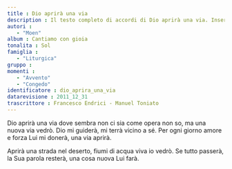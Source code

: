 ```yaml
--- 
title : Dio aprirà una via
description : Il testo completo di accordi di Dio aprirà una via. Inseriscila nel tuo canzoniere!
autori : 
   - "Moen"
album : Cantiamo con gioia
tonalita : Sol
famiglia : 
   - "Liturgica"
gruppo : 
momenti : 
   - "Avvento"
   - "Congedo"
identificatore : dio_aprira_una_via
datarevisione : 2011_12_31
trascrittore : Francesco Endrici - Manuel Toniato
--- 
```




Dio aprirà una via dove sembra non ci sia
come opera non so, ma una nuova via vedrò.
Dio mi guiderà, mi terrà vicino a sé.
Per ogni giorno amore e forza
Lui mi donerà, una via aprirà.


Aprirà una strada nel deserto, 
fiumi di acqua viva io vedrò.
Se tutto passerà, la Sua parola resterà,
una cosa nuova Lui farà.  


